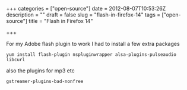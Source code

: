 +++
categories = ["open-source"]
date = 2012-08-07T10:53:26Z
description = ""
draft = false
slug = "flash-in-firefox-14"
tags = ["open-source"]
title = "Flash in Firefox 14"

+++


For my Adobe flash plugin to work I had to install a few extra packages

    yum install flash-plugin nspluginwrapper alsa-plugins-pulseaudio libcurl

also the plugins for mp3 etc

    gstreamer-plugins-bad-nonfree

